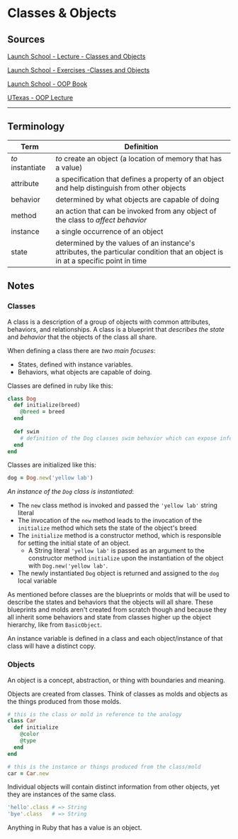 # Classes & Objects

## Sources

[Launch School - Lecture - Classes and Objects](https://launchschool.com/lessons/dfff5f6b/assignments/209fc900)

[Launch School - Exercises -Classes and Objects](https://launchschool.com/lessons/dfff5f6b/assignments/bc346833)

[Launch School - OOP Book](https://launchschool.com/books/oo_ruby/read/the_object_model)

[UTexas - OOP Lecture](https://www.cs.utexas.edu/~mitra/csSpring2017/cs303/lectures/oop.html)

---

## Terminology

| Term             | Definition                                                   |
| ---------------- | ------------------------------------------------------------ |
| *to* instantiate | *to* create an object (a location of memory that has a value) |
| attribute        | a specification that defines a property of an object and help distinguish from other objects |
| behavior         | determined by what objects are capable of doing              |
| method           | an action that can be invoked from any object of the class to *affect behavior* |
| instance         | a single occurrence of an object                             |
| state            | determined by the values of an instance's attributes, the particular condition that an object is in at a specific point in time |



## Notes

### Classes

A class is a description of a group of objects with common attributes, behaviors, and relationships. A class is a blueprint that *describes the state* and *behavior* that the objects of the class all share.

When defining a class there are *two main focuses*:

* States, defined with instance variables.
* Behaviors, what objects are capable of doing.


Classes are defined in ruby like this:

```ruby
class Dog
  def initialize(breed)
    @breed = breed
  end
  
  def swim
    # definition of the Dog classes swim behavior which can expose information about the Dog's state
  end
end
```

Classes are initialized like this:

```ruby
dog = Dog.new('yellow lab')
```

*An instance of the `Dog` class is instantiated*:

* The `new` class method is invoked and passed the `'yellow lab'` string literal
* The invocation of the `new` method leads to the invocation of the `initialize` method which sets the state of the object's breed
* The `initialize` method is a constructor method, which is responsible for setting the initial state of an object. 
  * A String literal `'yellow lab'` is passed as an argument to the constructor method `initialize` upon the instantiation of the object with `Dog.new('yellow lab'`. 
* The newly instantiated `Dog` object is returned and assigned to the `dog` local variable



As mentioned before classes are the blueprints or molds that will be used to describe the states and behaviors that the objects will all share. These blueprints and molds aren't created from scratch though and because they all inherit some behaviors and state from classes higher up the object hierarchy, like from `BasicObject`. 



An instance variable is defined in a class and each object/instance of that class will have a distinct copy.

### Objects

An object is a concept, abstraction, or thing with boundaries and meaning. 

Objects are created from classes. Think of classes as molds and objects as the things produced from those molds. 

```ruby
# this is the class or mold in reference to the analogy
class Car
  def initialize
    @color
    @type
  end
end

# this is the instance or things produced from the class/mold
car = Car.new
```



Individual objects will contain distinct information from other objects, yet they are instances of the same class.

```ruby
'hello'.class # => String
'bye'.class   # => String
```



Anything in Ruby that has a value is an object. 

